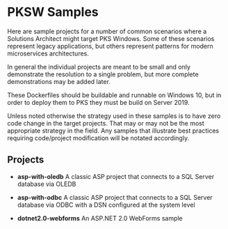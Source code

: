# PKSW Samples

Here are sample projects for a number of common scenarios where a Solutions Architect might target PKS Windows. Some of these scenarios represent legacy applications, but others represent patterns for modern microservices architectures.

In general the individual projects are meant to be small and only demonstrate the resolution to a single problem, but more complete demonstrations may be added later.

These Dockerfiles should be buildable and runnable on Windows 10, but in order to deploy them to PKS they must be build on Server 2019.

Unless noted otherwise the strategy used in these samples is to have zero code change in the target projects. That may or may not be the most appropriate strategy in the field. Any samples that illustrate best practices requiring code/project modification will be notated accordingly.

## Projects

* **asp-with-oledb** A classic ASP project that connects to a SQL Server database via OLEDB

* **asp-with-odbc** A classic ASP project that connects to a SQL Server database via ODBC with a DSN configured at the system level

* **dotnet2.0-webforms** An ASP.NET 2.0 WebForms sample
